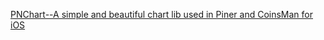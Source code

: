 [PNChart--A simple and beautiful chart lib used in Piner and CoinsMan for iOS](https://github.com/kevinzhow/PNChart)

